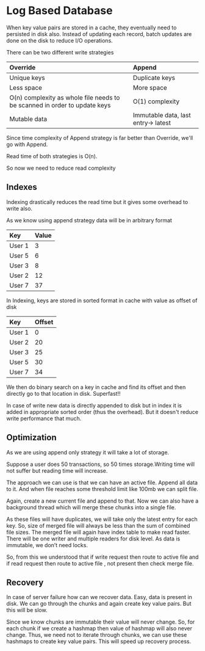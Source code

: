 
# Log Based Database

When key value pairs are stored in a cache, they eventually need
to persisted in disk also. Instead of updating each record, batch updates are
done on the disk to reduce I/O operations.

There can be two different write strategies

| Override  | Append   |
| :-------- | :------- |
| Unique keys | Duplicate keys |
| Less space | More space  |
| O(n) complexity as whole file needs to be scanned in order to update keys | O(1) complexity |
| Mutable data | Immutable data, last entry-> latest |

Since time complexity of Append strategy is far better than Override, we'll go with Append.

Read time of both strategies is O(n).

So now we need to reduce read complexity

## Indexes

Indexing drastically reduces the read time but it gives some overhead to write also.

As we know using append strategy data will be in arbitrary format

| Key  | Value   |
| :-------- | :------- |
| User 1 | 3 |
| User 5 | 6 |
| User 3 | 8 |
| User 2 | 12 |
| User 7 | 37 |

In Indexing, keys are stored in sorted format in cache with value as offset of disk

| Key  | Offset   |
| :-------- | :------- |
| User 1 | 0 |
| User 2 | 20 |
| User 3 | 25 |
| User 5 | 30 |
| User 7 | 34 |

We then do binary search on a key in cache and find its offset and then directly go to
that location in disk. Superfast!!

In case of write new data is directly appended to disk but in index it is added in appropriate sorted order (thus the overhead). But it doesn't reduce write performance that much. 

## Optimization

As we are using append only strategy it will take a lot of storage.

Suppose a user does 50 transactions, so 50 times storage.Writing time will not suffer but reading time will increase.

The approach we can use is that we can have an active file. Append all data to it. And when file reaches some threshold limit like 100mb we can split file.

Again, create a new current file and append to that. Now we can also have a background thread which will merge these chunks into a single file.

As these files will have duplicates, we will take only the latest entry for each key. So, size of merged file will always be less than the sum of combined file sizes.
The merged file will again have index table to make read faster.
There will be one writer and multiple readers for disk level. As data is immutable, we don’t need locks.

So, from this we understood that if write request then route to active file and if read request then route to active file , not present then check merge file.

## Recovery

In case of server failure how can we recover data. Easy, data is present in disk. We can go through the chunks and again create key value pairs. But this will be slow.

Since we know chunks are immutable their value will never change. So, for each chunk if we create a hashmap then value of hashmap will also never change. Thus, we need not to iterate through chunks, we can use these hashmaps to create key value pairs. This will speed up recovery process.
